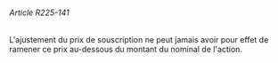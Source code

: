 ###### Article R225-141

L'ajustement du prix de souscription ne peut jamais avoir pour effet de ramener ce prix au-dessous du montant du nominal de l'action.

